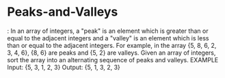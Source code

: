# Peaks-and-Valleys
: In an array of integers, a "peak" is an element which is greater than or equal to
the adjacent integers and a "valley" is an element which is less than or equal to the adjacent integers. For example, in the array {5, 8, 6, 2, 3, 4, 6}, {8, 6} are peaks and {5, 2} are valleys. Given an array
of integers, sort the array into an alternating sequence of peaks and valleys.
EXAMPLE
Input: {5, 3, 1, 2, 3}
Output: {5, 1, 3, 2, 3} 
